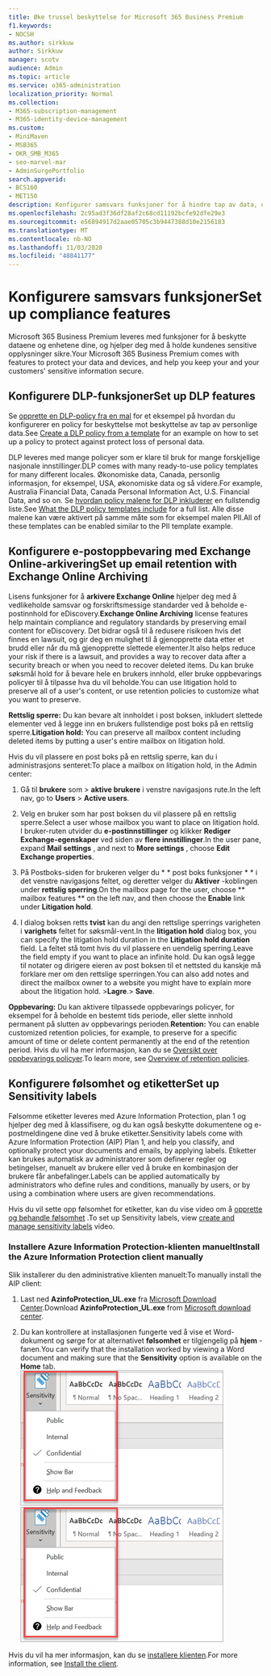 ```yaml
---
title: Øke trussel beskyttelse for Microsoft 365 Business Premium
f1.keywords:
- NOCSH
ms.author: sirkkuw
author: Sirkkuw
manager: scotv
audience: Admin
ms.topic: article
ms.service: o365-administration
localization_priority: Normal
ms.collection:
- M365-subscription-management
- M365-identity-device-management
ms.custom:
- MiniMaven
- MSB365
- OKR_SMB_M365
- seo-marvel-mar
- AdminSurgePortfolio
search.appverid:
- BCS160
- MET150
description: Konfigurer samsvars funksjoner for å hindre tap av data, og bidra til at dine og kundenes sensitive opplysninger sikres.
ms.openlocfilehash: 2c95ad3f36df28af2c68cd11192bcfe92dfe29e3
ms.sourcegitcommit: e56894917d2aae05705c3b9447388d10e2156183
ms.translationtype: MT
ms.contentlocale: nb-NO
ms.lasthandoff: 11/03/2020
ms.locfileid: "48841177"
---
```

# <a name="set-up-compliance-features"></a><span data-ttu-id="bbbc0-103">Konfigurere samsvars funksjoner</span><span class="sxs-lookup"><span data-stu-id="bbbc0-103">Set up compliance features</span></span>

<span data-ttu-id="bbbc0-104">Microsoft 365 Business Premium leveres med funksjoner for å beskytte dataene og enhetene dine, og hjelper deg med å holde kundenes sensitive opplysninger sikre.</span><span class="sxs-lookup"><span data-stu-id="bbbc0-104">Your Microsoft 365 Business Premium comes with features to protect your data and devices, and help you keep your and your customers' sensitive information secure.</span></span>

## <a name="set-up-dlp-features"></a><span data-ttu-id="bbbc0-105">Konfigurere DLP-funksjoner</span><span class="sxs-lookup"><span data-stu-id="bbbc0-105">Set up DLP features</span></span>

<span data-ttu-id="bbbc0-106">Se [opprette en DLP-policy fra en mal](https://docs.microsoft.com/microsoft-365/compliance/create-a-dlp-policy-from-a-template) for et eksempel på hvordan du konfigurerer en policy for beskyttelse mot beskyttelse av tap av personlige data.</span><span class="sxs-lookup"><span data-stu-id="bbbc0-106">See [Create a DLP policy from a template](https://docs.microsoft.com/microsoft-365/compliance/create-a-dlp-policy-from-a-template) for an example on how to set up a policy to protect against protect loss of personal data.</span></span> 
  
<span data-ttu-id="bbbc0-107">DLP leveres med mange policyer som er klare til bruk for mange forskjellige nasjonale innstillinger.</span><span class="sxs-lookup"><span data-stu-id="bbbc0-107">DLP comes with many ready-to-use policy templates for many different locales.</span></span> <span data-ttu-id="bbbc0-108">Økonomiske data, Canada, personlig informasjon, for eksempel, USA, økonomiske data og så videre.</span><span class="sxs-lookup"><span data-stu-id="bbbc0-108">For example, Australia Financial Data, Canada Personal Information Act, U.S. Financial Data, and so on.</span></span> <span data-ttu-id="bbbc0-109">Se [hvordan policy malene for DLP inkluderer](https://docs.microsoft.com/microsoft-365/compliance/what-the-dlp-policy-templates-include) en fullstendig liste.</span><span class="sxs-lookup"><span data-stu-id="bbbc0-109">See [What the DLP policy templates include](https://docs.microsoft.com/microsoft-365/compliance/what-the-dlp-policy-templates-include) for a full list.</span></span> <span data-ttu-id="bbbc0-110">Alle disse malene kan være aktivert på samme måte som for eksempel malen PII.</span><span class="sxs-lookup"><span data-stu-id="bbbc0-110">All of these templates can be enabled similar to the PII template example.</span></span> 
  
## <a name="set-up-email-retention-with-exchange-online-archiving"></a><span data-ttu-id="bbbc0-111">Konfigurere e-postoppbevaring med Exchange Online-arkivering</span><span class="sxs-lookup"><span data-stu-id="bbbc0-111">Set up email retention with Exchange Online Archiving</span></span>

 <span data-ttu-id="bbbc0-112">Lisens funksjoner for å **arkivere Exchange Online** hjelper deg med å vedlikeholde samsvar og forskriftsmessige standarder ved å beholde e-postinnhold for eDiscovery.</span><span class="sxs-lookup"><span data-stu-id="bbbc0-112">**Exchange Online Archiving** license features help maintain compliance and regulatory standards by preserving email content for eDiscovery.</span></span> <span data-ttu-id="bbbc0-113">Det bidrar også til å redusere risikoen hvis det finnes en lawsuit, og gir deg en mulighet til å gjenopprette data etter et brudd eller når du må gjenopprette slettede elementer.</span><span class="sxs-lookup"><span data-stu-id="bbbc0-113">It also helps reduce your risk if there is a lawsuit, and provides a way to recover data after a security breach or when you need to recover deleted items.</span></span> <span data-ttu-id="bbbc0-114">Du kan bruke søksmål hold for å bevare hele en brukers innhold, eller bruke oppbevarings policyer til å tilpasse hva du vil beholde.</span><span class="sxs-lookup"><span data-stu-id="bbbc0-114">You can use litigation hold to preserve all of a user's content, or use retention policies to customize what you want to preserve.</span></span>
  
<span data-ttu-id="bbbc0-115">**Rettslig sperre:** Du kan bevare alt innholdet i post boksen, inkludert slettede elementer ved å legge inn en brukers fullstendige post boks på en rettslig sperre.</span><span class="sxs-lookup"><span data-stu-id="bbbc0-115">**Litigation hold:** You can preserve all mailbox content including deleted items by putting a user's entire mailbox on litigation hold.</span></span> 
    
<span data-ttu-id="bbbc0-116">Hvis du vil plassere en post boks på en rettslig sperre, kan du i administrasjons senteret:</span><span class="sxs-lookup"><span data-stu-id="bbbc0-116">To place a mailbox on litigation hold, in the Admin center:</span></span>
    
1. <span data-ttu-id="bbbc0-117">Gå til **brukere** som \> **aktive brukere** i venstre navigasjons rute.</span><span class="sxs-lookup"><span data-stu-id="bbbc0-117">In the left nav, go to **Users** \> **Active users**.</span></span>
    
2. <span data-ttu-id="bbbc0-118">Velg en bruker som har post boksen du vil plassere på en rettslig sperre.</span><span class="sxs-lookup"><span data-stu-id="bbbc0-118">Select a user whose mailbox you want to place on litigation hold.</span></span> <span data-ttu-id="bbbc0-119">I bruker-ruten utvider du **e-postinnstillinger** og klikker **Rediger Exchange-egenskaper** ved siden av **flere innstillinger**.</span><span class="sxs-lookup"><span data-stu-id="bbbc0-119">In the user pane, expand **Mail settings** , and next to **More settings** , choose **Edit Exchange properties**.</span></span>
    
3. <span data-ttu-id="bbbc0-120">På Postboks-siden for brukeren velger du \* \* post boks funksjoner \* \* i det venstre navigasjons feltet, og deretter velger du **Aktiver** -koblingen under **rettslig sperring**.</span><span class="sxs-lookup"><span data-stu-id="bbbc0-120">On the mailbox page for the user, choose \*\* mailbox features \*\* on the left nav, and then choose the **Enable** link under **Litigation hold**.</span></span>
    
4. <span data-ttu-id="bbbc0-121">I dialog boksen retts **tvist** kan du angi den rettslige sperrings varigheten i **varighets** feltet for søksmål-vent.</span><span class="sxs-lookup"><span data-stu-id="bbbc0-121">In the **litigation hold** dialog box, you can specify the litigation hold duration in the **Litigation hold duration** field.</span></span> <span data-ttu-id="bbbc0-122">La feltet stå tomt hvis du vil plassere en uendelig sperring.</span><span class="sxs-lookup"><span data-stu-id="bbbc0-122">Leave the field empty if you want to place an infinite hold.</span></span> <span data-ttu-id="bbbc0-123">Du kan også legge til notater og dirigere eieren av post boksen til et nettsted du kanskje må forklare mer om den rettslige sperringen.</span><span class="sxs-lookup"><span data-stu-id="bbbc0-123">You can also add notes and direct the mailbox owner to a website you might have to explain more about the litigation hold.</span></span> <span data-ttu-id="bbbc0-124">\>**Lagre**.</span><span class="sxs-lookup"><span data-stu-id="bbbc0-124">\> **Save**.</span></span>
    
<span data-ttu-id="bbbc0-125">**Oppbevaring:** Du kan aktivere tilpassede oppbevarings policyer, for eksempel for å beholde en bestemt tids periode, eller slette innhold permanent på slutten av oppbevarings perioden.</span><span class="sxs-lookup"><span data-stu-id="bbbc0-125">**Retention:** You can enable customized retention policies, for example, to preserve for a specific amount of time or delete content permanently at the end of the retention period.</span></span> <span data-ttu-id="bbbc0-126">Hvis du vil ha mer informasjon, kan du se [Oversikt over oppbevarings policyer](https://docs.microsoft.com/microsoft-365/compliance/retention-policies).</span><span class="sxs-lookup"><span data-stu-id="bbbc0-126">To learn more, see [Overview of retention policies](https://docs.microsoft.com/microsoft-365/compliance/retention-policies).</span></span>

## <a name="set-up-sensitivity-labels"></a><span data-ttu-id="bbbc0-127">Konfigurere følsomhet og etiketter</span><span class="sxs-lookup"><span data-stu-id="bbbc0-127">Set up Sensitivity labels</span></span>

<span data-ttu-id="bbbc0-128">Følsomme etiketter leveres med Azure Information Protection, plan 1 og hjelper deg med å klassifisere, og du kan også beskytte dokumentene og e-postmeldingene dine ved å bruke etiketter.</span><span class="sxs-lookup"><span data-stu-id="bbbc0-128">Sensitivity labels come with Azure Information Protection (AIP) Plan 1, and help you classify, and optionally protect your documents and emails, by applying labels.</span></span> <span data-ttu-id="bbbc0-129">Etiketter kan brukes automatisk av administratorer som definerer regler og betingelser, manuelt av brukere eller ved å bruke en kombinasjon der brukere får anbefalinger.</span><span class="sxs-lookup"><span data-stu-id="bbbc0-129">Labels can be applied automatically by administrators who define rules and conditions, manually by users, or by using a combination where users are given recommendations.</span></span>

<span data-ttu-id="bbbc0-130">Hvis du vil sette opp følsomhet for etiketter, kan du vise video om å [opprette og behandle følsomhet](https://support.microsoft.com/office/2fb96b54-7dd2-4f0c-ac8d-170790d4b8b9) .</span><span class="sxs-lookup"><span data-stu-id="bbbc0-130">To set up Sensitivity labels, view [create and manage sensitivity labels](https://support.microsoft.com/office/2fb96b54-7dd2-4f0c-ac8d-170790d4b8b9) video.</span></span>



### <a name="install-the-azure-information-protection-client-manually"></a><span data-ttu-id="bbbc0-131">Installere Azure Information Protection-klienten manuelt</span><span class="sxs-lookup"><span data-stu-id="bbbc0-131">Install the Azure Information Protection client manually</span></span>

<span data-ttu-id="bbbc0-132">Slik installerer du den administrative klienten manuelt:</span><span class="sxs-lookup"><span data-stu-id="bbbc0-132">To manually install the AIP client:</span></span>

1. <span data-ttu-id="bbbc0-133">Last ned **AzinfoProtection_UL.exe** fra [Microsoft Download Center](https://www.microsoft.com/download/details.aspx?id=53018).</span><span class="sxs-lookup"><span data-stu-id="bbbc0-133">Download **AzinfoProtection_UL.exe** from [Microsoft download center](https://www.microsoft.com/download/details.aspx?id=53018).</span></span>
 
2. <span data-ttu-id="bbbc0-134">Du kan kontrollere at installasjonen fungerte ved å vise et Word-dokument og sørge for at alternativet **følsomhet** er tilgjengelig på **hjem** -fanen.</span><span class="sxs-lookup"><span data-stu-id="bbbc0-134">You can verify that the installation worked by viewing a Word document and making sure that the **Sensitivity** option is available on the **Home** tab.</span></span>
<br/><span data-ttu-id="bbbc0-135">![Kategorien beskyttelse i et Word-dokument.](../media/word-sensitivity.png)</span><span class="sxs-lookup"><span data-stu-id="bbbc0-135">![Protection tab drop-down in a Word document.](../media/word-sensitivity.png)</span></span>

<span data-ttu-id="bbbc0-136">Hvis du vil ha mer informasjon, kan du se [installere klienten](https://docs.microsoft.com/azure/information-protection/infoprotect-tutorial-step3).</span><span class="sxs-lookup"><span data-stu-id="bbbc0-136">For more information, see [Install the client](https://docs.microsoft.com/azure/information-protection/infoprotect-tutorial-step3).</span></span>
